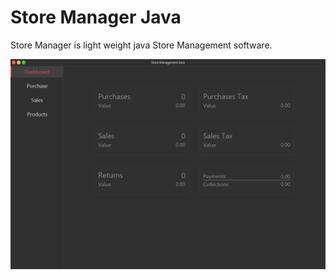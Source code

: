 # Store Manager Java
Store Manager is light weight java Store Management software.

![Screen Shot](https://github.com/captainAyan/accountant/blob/master/src/main/resource/image/screenShot.png) 

